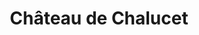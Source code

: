---
guid: "d87117becb22"
title: "Château de Chalucet"
latlng: "45.73222, 1.3111"
youtubeId: "ULe9YbeUG7o" 
---